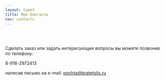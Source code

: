 ```yaml
---
layout: type3
title: Мои Контакты
nav: contacts
---
```

<br><br>

Сделать заказ или задать интересующие вопросы вы можете позвонив по телефону:

8-916-2972413 

написав письмо на e-mail: pochta@bratetslis.ru
<!--

или заполнив форму:

<form action="send.php" method=post>
<table border=0>
<tr><td>Тема</td><td>
<input type=text name="sub" cols=40>
</td></tr>
<tr>
<td colspan=2>
Сообщение: <br><textarea name="mes" cols=40 rows=5></textarea></td></tr>
<tr>
<td colspan=2 align=center><input type=submit value="Отправить"> <input type=reset value="Очистить"></td></tr>
</table></form>
-->

